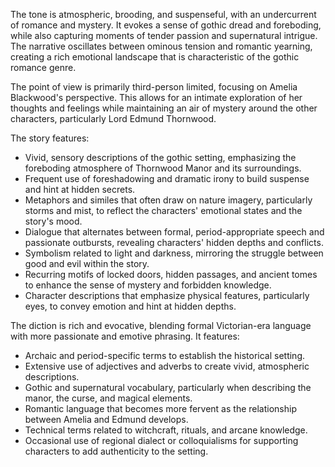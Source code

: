 
<tone>The tone is atmospheric, brooding, and suspenseful, with an undercurrent of romance and mystery. It evokes a sense of gothic dread and foreboding, while also capturing moments of tender passion and supernatural intrigue. The narrative oscillates between ominous tension and romantic yearning, creating a rich emotional landscape that is characteristic of the gothic romance genre.</tone>

<pov>The point of view is primarily third-person limited, focusing on Amelia Blackwood's perspective. This allows for an intimate exploration of her thoughts and feelings while maintaining an air of mystery around the other characters, particularly Lord Edmund Thornwood.</pov>

<litdev>The story features:
- Vivid, sensory descriptions of the gothic setting, emphasizing the foreboding atmosphere of Thornwood Manor and its surroundings.
- Frequent use of foreshadowing and dramatic irony to build suspense and hint at hidden secrets.
- Metaphors and similes that often draw on nature imagery, particularly storms and mist, to reflect the characters' emotional states and the story's mood.
- Dialogue that alternates between formal, period-appropriate speech and passionate outbursts, revealing characters' hidden depths and conflicts.
- Symbolism related to light and darkness, mirroring the struggle between good and evil within the story.
- Recurring motifs of locked doors, hidden passages, and ancient tomes to enhance the sense of mystery and forbidden knowledge.
- Character descriptions that emphasize physical features, particularly eyes, to convey emotion and hint at hidden depths.</litdev>

<lexchoice>The diction is rich and evocative, blending formal Victorian-era language with more passionate and emotive phrasing. It features:
- Archaic and period-specific terms to establish the historical setting.
- Extensive use of adjectives and adverbs to create vivid, atmospheric descriptions.
- Gothic and supernatural vocabulary, particularly when describing the manor, the curse, and magical elements.
- Romantic language that becomes more fervent as the relationship between Amelia and Edmund develops.
- Technical terms related to witchcraft, rituals, and arcane knowledge.
- Occasional use of regional dialect or colloquialisms for supporting characters to add authenticity to the setting.</lexchoice>
